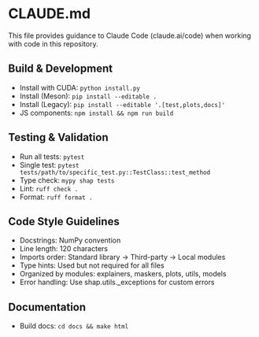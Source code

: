 # CLAUDE.md

This file provides guidance to Claude Code (claude.ai/code) when working with code in this repository.

## Build & Development
- Install with CUDA: `python install.py`
- Install (Meson): `pip install --editable .`
- Install (Legacy): `pip install --editable '.[test,plots,docs]'`
- JS components: `npm install && npm run build`

## Testing & Validation
- Run all tests: `pytest`
- Single test: `pytest tests/path/to/specific_test.py::TestClass::test_method`
- Type check: `mypy shap tests`
- Lint: `ruff check .`
- Format: `ruff format .`

## Code Style Guidelines
- Docstrings: NumPy convention
- Line length: 120 characters
- Imports order: Standard library → Third-party → Local modules
- Type hints: Used but not required for all files
- Organized by modules: explainers, maskers, plots, utils, models
- Error handling: Use shap.utils._exceptions for custom errors

## Documentation
- Build docs: `cd docs && make html`